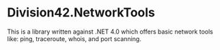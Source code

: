 # Division42.NetworkTools

This is a library written against .NET 4.0 which offers basic network tools like: ping, traceroute, whois, and port scanning.
